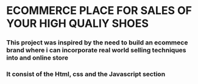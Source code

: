 # ECOMMERCE PLACE FOR SALES OF YOUR HIGH QUALIY SHOES

### This project was inspired by the need to build an ecommece brand where i can incorporate real world selling techniques into and online store

### It consist of the Html, css and the Javascript section
